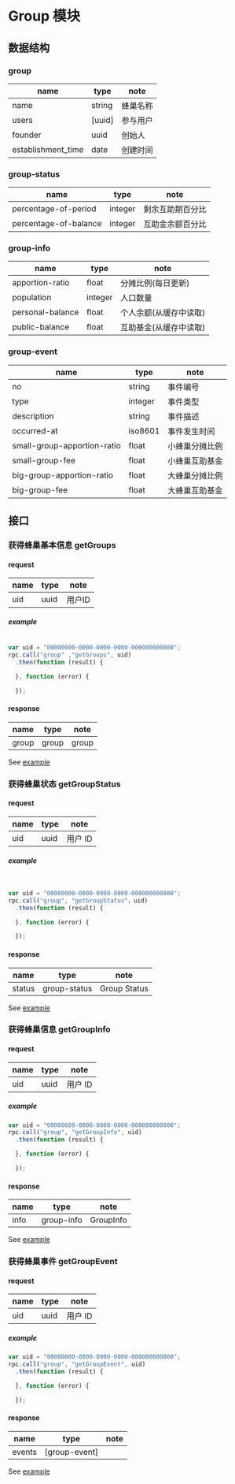# Group 模块

## 数据结构

### group

|name|type|note|
|----|----|----|
|name|string|蜂巢名称|
|users|[uuid]|参与用户|
|founder|uuid|创始人|
|establishment_time|date|创建时间|
### group-status

|name|type|note|
|----|----|----|
|percentage-of-period|integer|剩余互助期百分比|
|percentage-of-balance|integer|互助金余额百分比|

### group-info

|name|type|note|
|----|----|----|
|apportion-ratio|float|分摊比例(每日更新)|
|population|integer|人口数量|
|personal-balance|float|个人余额(从缓存中读取)|
|public-balance|float|互助基金(从缓存中读取)|

### group-event

|name|type|note|
|----|----|----|
|no|string|事件编号|
|type|integer|事件类型|
|description|string|事件描述|
|occurred-at|iso8601|事件发生时间|
|small-group-apportion-ratio|float|小蜂巢分摊比例|
|small-group-fee|float|小蜂巢互助基金|
|big-group-apportion-ratio|float|大蜂巢分摊比例|
|big-group-fee|float|大蜂巢互助基金|

## 接口

### 获得蜂巢基本信息 getGroups

#### request

|name|type|note|
|----|----|----|
|uid|uuid|用户ID|

##### example

```javascript

var uid = "00000000-0000-0000-0000-000000000000";
rpc.call("group" ,"getGroups", uid)
  .then(function (result) {

  }, function (error) {

  });
```

#### response

|name|type|note|
|----|----|----|
|group|group|group|

See [example](../data/hive/getSmallHiveStatus.json)

### 获得蜂巢状态 getGroupStatus

#### request

|name|type|note|
|----|----|----|
|uid|uuid|用户 ID|

##### example

```javascript


var uid = "00000000-0000-0000-0000-000000000000";
rpc.call("group", "getGroupStatus"，uid)
  .then(function (result) {

  }, function (error) {

  });
```

#### response

|name|type|note|
|----|----|----|
|status|group-status|Group Status|

See [example](../data/hive/getBigHiveStatus.json)



### 获得蜂巢信息 getGroupInfo

#### request

|name|type|note|
|----|----|----|
|uid|uuid|用户 ID|

##### example

```javascript
var uid = "00000000-0000-0000-0000-000000000000";
rpc.call("group", "getGroupInfo", uid)
  .then(function (result) {

  }, function (error) {

  });
```

#### response

|name|type|note|
|----|----|----|
|info|group-info|GroupInfo|

See [example](../data/hive/getHiveInfo.json)



### 获得蜂巢事件 getGroupEvent

#### request

|name|type|note|
|----|----|----|
|uid|uuid|用户 ID|

##### example

```javascript
var uid = "00000000-0000-0000-0000-000000000000";
rpc.call("group", "getGroupEvent", uid)
  .then(function (result) {

  }, function (error) {

  });
```

#### response

|name|type|note|
|----|----|----|
|events|[group-event]|

See [example](../data/hive/getTransactionHistory.json)
